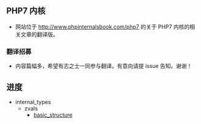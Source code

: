 ## PHP7 内核
* 网站位于 http://www.phpinternalsbook.com/php7 的关于 PHP7 内核的相关文章的翻译版。

### 翻译招募
* 内容篇幅多，希望有志之士一同参与翻译。有意向请提 issue 告知。谢谢！

## 进度
* internal_types
    * zvals
        * [basic_structure](./php7/internal_types/zvals/basic_structure.md)
